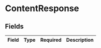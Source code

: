 # ContentResponse


## Fields

| Field       | Type        | Required    | Description |
| ----------- | ----------- | ----------- | ----------- |